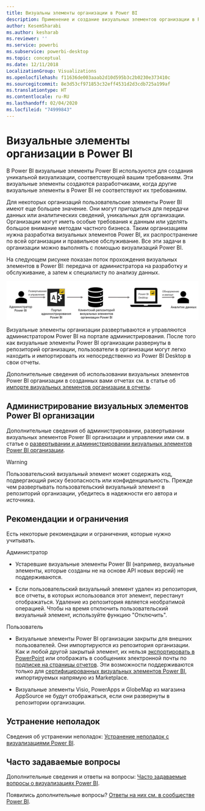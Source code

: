 ```yaml
---
title: Визуальны элементы организации в Power BI
description: Применение и создание визуальных элементов организации в Power BI, а также управление ими
author: KesemSharabi
ms.author: kesharab
ms.reviewer: ''
ms.service: powerbi
ms.subservice: powerbi-desktop
ms.topic: conceptual
ms.date: 12/11/2018
LocalizationGroup: Visualizations
ms.openlocfilehash: f11636de003aaab2d10d595b3c2b0230e373410c
ms.sourcegitcommit: 8e3d53cf971853c32eff4531d2d3cdb725a199af
ms.translationtype: HT
ms.contentlocale: ru-RU
ms.lasthandoff: 02/04/2020
ms.locfileid: "74999843"
---
```

# <a name="organizational-visuals-in-power-bi"></a>Визуальные элементы организации в Power BI

В Power BI визуальные элементы Power BI используются для создания уникальной визуализации, соответствующей вашим требованиям. Эти визуальные элементы создаются разработчиками, когда другие визуальные элементы в Power BI не соответствуют их требованиям.

Для некоторых организаций пользовательские элементы Power BI имеют еще большее значение. Они могут пригодиться для передачи данных или аналитических сведений, уникальных для организации. Организации могут иметь особые требования к данным или уделять большое внимание методам частного бизнеса. Таким организациям нужна разработка визуальных элементов Power BI, их распространение по всей организации и правильное обслуживание. Все эти задачи в организации можно выполнять с помощью визуализаций Power BI.

На следующем рисунке показан поток прохождения визуальных элементов в Power BI: передача от администратора на разработку и обслуживание, а затем к специалисту по анализу данных.

![Изображение пользовательского визуального элемента](media/power-bi-custom-visuals-organizational/custom-visual-org-01.jpg)

Визуальные элементы организации развертываются и управляются администратором Power BI на портале администрирования. После того как визуальные элементы Power BI организации развернуты в репозиторий организации, пользователи в организации могут легко находить и импортировать их непосредственно из Power BI Desktop в свои отчеты.

Дополнительные сведения об использовании визуальных элементов Power BI организации в созданных вами отчетах см. в статье об [импорте визуальных элементов организации в отчеты](power-bi-custom-visuals.md).

## <a name="administer-organizational-power-bi-visuals"></a>Администрирование визуальных элементов Power BI организации

Дополнительные сведения об администрировании, развертывании визуальных элементов Power BI организации и управлении ими см. в статье о [развертывании и администрировании визуальных элементов Power BI организации](https://go.microsoft.com/fwlink/?linkid=866790).

> [!WARNING]
> Пользовательский визуальный элемент может содержать код, подвергающий риску безопасность или конфиденциальность. Прежде чем развертывать пользовательский визуальный элемент в репозиторий организации, убедитесь в надежности его автора и источника.

## <a name="considerations-and-limitations"></a>Рекомендации и ограничения

Есть некоторые рекомендации и ограничения, которые нужно учитывать.

Администратор

* Устаревшие визуальные элементы Power BI (например, визуальные элементы, которые созданы не на основе API новых версий) не поддерживаются.

* Если пользовательский визуальный элемент удален из репозитория, все отчеты, в которых использовался этот элемент, перестанут отображаться. Удаление из репозитория является необратимой операцией. Чтобы на время отключить пользовательский визуальный элемент, используйте функцию "Отключить".

Пользователь

* Визуальные элементы Power BI организации закрыты для внешних пользователей. Они импортируются из репозитория организации. Как и любой другой закрытый элемент, их нельзя [экспортировать в PowerPoint](https://docs.microsoft.com/power-bi/consumer/end-user-powerpoint) или отображать в сообщениях электронной почты по [подписке на страницы отчетов](https://docs.microsoft.com/power-bi/consumer/end-user-subscribe). Эти возможности поддерживаются только для [сертифицированных визуальных элементов Power BI](https://docs.microsoft.com/power-bi/power-bi-custom-visuals-certified), импортируемых напрямую из Marketplace.

* Визуальные элементы Visio, PowerApps и GlobeMap из магазина AppSource не будут отображаться, если они развернуты в репозитории организации.

## <a name="troubleshoot"></a>Устранение неполадок

Сведения об устранении неполадок: [Устранение неполадок с визуализациями Power BI](power-bi-custom-visuals-troubleshoot.md).

## <a name="faq"></a>Часто задаваемые вопросы

Дополнительные сведения и ответы на вопросы: [Часто задаваемые вопросы о визуализациях Power BI](power-bi-custom-visuals-faq.md#organizational-power-bi-visuals).

Появились дополнительные вопросы? [Ответы на них см. в сообществе Power BI](https://community.powerbi.com/).
